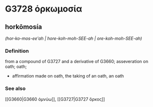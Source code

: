 # G3728 ὁρκωμοσία

## horkōmosía

_(hor-ko-mos-ee'ah | hore-koh-moh-SEE-ah | ore-koh-moh-SEE-ah)_

### Definition

from a compound of G3727 and a derivative of G3660; asseveration on oath; oath; 

- affirmation made on oath, the taking of an oath, an oath

### See also

[[G3660|G3660 ὀμνύω]], [[G3727|G3727 ὅρκος]]
